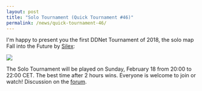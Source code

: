```yaml
---
layout: post
title: "Solo Tournament (Quick Tournament #46)"
permalink: /news/quick-tournament-46/
---
```


I'm happy to present you the first DDNet Tournament of 2018, the solo map Fall into the Future by [Silex](/mappers/Silex/):

[<img class="demo" src="/Fall_into_the_Future.png" />](//forum.ddnet.tw/viewtopic.php?f=33&t=6241)

The Solo Tournament will be played on Sunday, February 18 from 20:00 to 22:00 CET. The best time after 2 hours wins. Everyone is welcome to join or watch!
Discussion on the [forum](//forum.ddnet.tw/viewtopic.php?f=33&t=6241).
